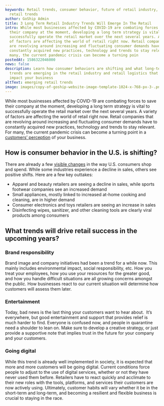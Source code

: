 ```yaml
---
keywords: Retail trends, consumer behavior, future of retail industry, emerging
  retail trends
author: GoShip Admin
title: 3 Long Term Retail Industry Trends Will Emerge In The Retail
intro: While most businesses affected by COVID-19 are combating forces to save
  their company at the moment, developing a long term strategy is vital to
  successfully operate the retail market over the next several years. A variety
  of factors are affecting the world of retail right now. Retail companies that
  are revolving around increasing and fluctuating consumer demands have to
  constantly acquired new practices, technology and trends to stay relevant. For
  many, the current pandemic crisis can become a turning poin
postedAt: 1586322046000
news: false
description: Learn how consumer behaviors are shifting and what long-term retail
  trends are emerging in the retail industry and retail logistics that will
  impact your business
altText: emerging retail trends
image: images/copy-of-goship-website-image-template-1024-x-768-px-3-.png
---
```

While most businesses affected by COVID-19 are combating forces to save their company at the moment, developing a long term strategy is vital to successfully operate the retail market over the next several years. A variety of factors are affecting the world of retail right now. Retail companies that are revolving around increasing and fluctuating consumer demands have to constantly acquired new practices, technology and trends to stay relevant. For many, the current pandemic crisis can become a turning point in a [customers’ perception](https://www.goship.com/blog/how-can-small-businesses-survive-coronavirus-recession/) of your business.

## How is consumer behavior in the U.S. is shifting?

There are already a few [visible changes](https://www.npd.com/wps/portal/npd/us/news/coronavirus/) in the way U.S. consumers shop and spend. While some industries experience a decline in sales, others see positive shifts. Here are a few key outtakes:

* Apparel and beauty retailers are seeing a decline in sales, while sports footwear companies see an increased demand
* Small appliances, mostly linked to increased at-home cooking and cleaning, are in higher demand
* Consumer electronics and toys retailers are seeing an increase in sales
* Disinfecting wipes, sanitizer, and other cleaning tools are clearly viral products among consumers

## What trends will drive retail success in the upcoming years?

### Brand responsibility

Brand image and company initiatives had been a trend for a while now. This mainly includes environmental impact, social responsibility, etc. How you treat your employees, how you use your resources for the greater good, and how you handle difficult situations are all growing concerns amongst the public. How businesses react to our current situation will determine how customers will assess them later.

### Entertainment

Today, bad news is the last thing your customers want to hear about.  It’s everywhere, but good entertainment and support that provides relief is much harder to find. Everyone is confused now, and people in quarantine need a shoulder to lean on. Make sure to develop a creative strategy, or just provide a supportive note that implies trust in the future for your company and your customers.

### Going digital

While this trend is already well implemented in society, it is expected that more and more customers will be going digital. Current conditions force people to adjust to the use of digital services, whether or not they have never used them before. Retailers have to react quickly and acclimate to their new roles with the tools, platforms, and services their customers are now actively using. Ultimately, customer habits will vary whether it be in the short-term and long-term, and becoming a resilient and flexible business is crucial to staying in the race.